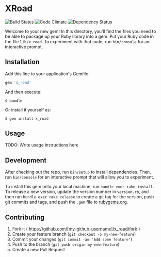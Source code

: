 # XRoad

[![Build Status](https://travis-ci.org/jannosiilbek/x_road.svg)](https://travis-ci.org/jannosiilbek/x_road)
[![Code Climate](https://codeclimate.com/github/jannosiilbek/x_road/badges/gpa.svg)](https://codeclimate.com/github/jannosiilbek/x_road)
[![Dependency Status](https://gemnasium.com/jannosiilbek/x_road.svg)](https://gemnasium.com/jannosiilbek/x_road)

Welcome to your new gem! In this directory, you'll find the files you need to be able to package up your Ruby library into a gem. Put your Ruby code in the file `lib/x_road`. To experiment with that code, run `bin/console` for an interactive prompt.

## Installation

Add this line to your application's Gemfile:

```ruby
gem 'x_road'
```

And then execute:

    $ bundle

Or install it yourself as:

    $ gem install x_road

## Usage

TODO: Write usage instructions here

## Development

After checking out the repo, run `bin/setup` to install dependencies. Then, run `bin/console` for an interactive prompt that will allow you to experiment.

To install this gem onto your local machine, run `bundle exec rake install`. To release a new version, update the version number in `version.rb`, and then run `bundle exec rake release` to create a git tag for the version, push git commits and tags, and push the `.gem` file to [rubygems.org](https://rubygems.org).

## Contributing

1. Fork it ( https://github.com/[my-github-username]/x_road/fork )
2. Create your feature branch (`git checkout -b my-new-feature`)
3. Commit your changes (`git commit -am 'Add some feature'`)
4. Push to the branch (`git push origin my-new-feature`)
5. Create a new Pull Request
